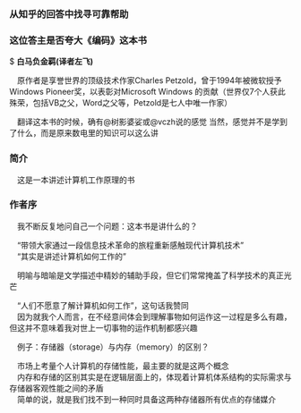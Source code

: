 ### 从知乎的回答中找寻可靠帮助

### 这位答主是否夸大《编码》这本书

$ **白马负金羁(译者左飞)**

&emsp;原作者是享誉世界的顶级技术作家Charles Petzold，曾于1994年被微软授予Windows Pioneer奖，以表彰对Microsoft Windows
的贡献（世界仅7个人获此殊荣，包括VB之父，Word之父等，Petzold是七人中唯一作家）

&emsp;翻译这本书的时候，确有@树影婆娑或@vczh说的感觉
当然，感觉并不是学到了什么，而是原来数电里的知识可以这么讲

### 简介
&emsp;这是一本讲述计算机工作原理的书

### 作者序
&emsp;我不断反复地问自己一个问题：这本书是讲什么的？

&emsp;“带领大家通过一段信息技术革命的旅程重新感触现代计算机技术”  
&emsp;“其实是讲述计算机如何工作的”

&emsp;明喻与暗喻是文学描述中精妙的辅助手段，但它们常常掩盖了科学技术的真正光芒

&emsp;“人们不愿意了解计算机如何工作”，这句话我赞同  
&emsp;因为就我个人而言，在不经意间体会到理解事物如何运作这一过程是多么有趣，但这并不意味着我对世上一切事物的运作机制都感兴趣

&emsp;例子：存储器（storage）与内存（memory）的区别？

&emsp;市场上考量个人计算机的存储性能，最主要的就是这两个概念  
&emsp;内存和存储的区别其实是在逻辑层面上的，体现着计算机体系结构的实际需求与存储器客观性能之间的矛盾  
&emsp;简单的说，就是我们找不到一种同时具备这两种存储器所有优点的存储媒介